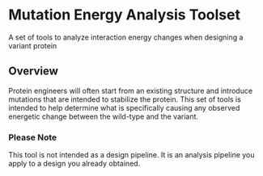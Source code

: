 # Mutation Energy Analysis Toolset
A set of tools to analyze interaction energy changes when designing a variant protein

## Overview
Protein engineers will often start from an existing structure and introduce mutations
that are intended to stabilize the protein. This set of tools is intended to help
determine what is specifically causing any observed energetic change between
the wild-type and the variant.

### Please Note
This tool is not intended as a design pipeline. It is an analysis pipeline you
apply to a design you already obtained.